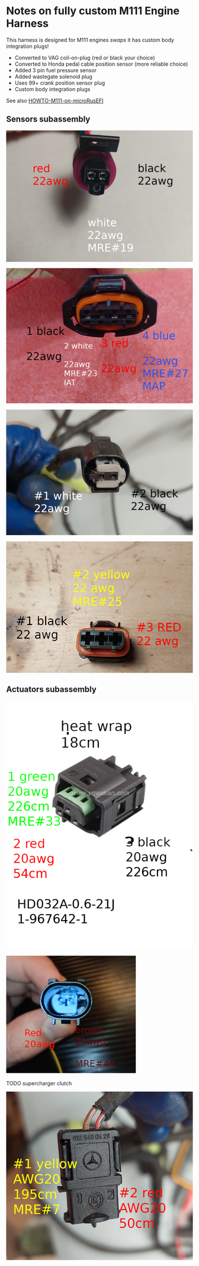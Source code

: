 # Notes on fully custom M111 Engine Harness

This harness is designed for M111 engines _swaps_ it has custom body integration plugs!

* Converted to VAG coil-on-plug (red or black your choice)
* Converted to Honda pedal cable position sensor (more reliable choice)
* Added 3 pin fuel pressure sensor
* Added wastegate solenoid plug
* Uses 99+ crank position sensor plug
* Custom body integration plugs

See also [HOWTO-M111-on-microRusEFI](HOWTO-M111-on-microRusEFI)

## Sensors subassembly

![x](Images/harness-connectors/mercedes/sensors-assembly-fuel-pressure.png)

![x](Images/harness-connectors/mercedes/sensors-assembly-tmap.png)

![x](Images/harness-connectors/mercedes/sensors-assembly-clt.png)

![x](Images/harness-connectors/mercedes/sensors-assembly-cam.png)

## Actuators subassembly

![x](Images/harness-connectors/mercedes/secondary-flap.png)

![x](Images/harness-connectors/mercedes/secondary-boost-control.png)

TODO supercharger clutch

![x](Images/harness-connectors/mercedes/secondary-vvt.png)
